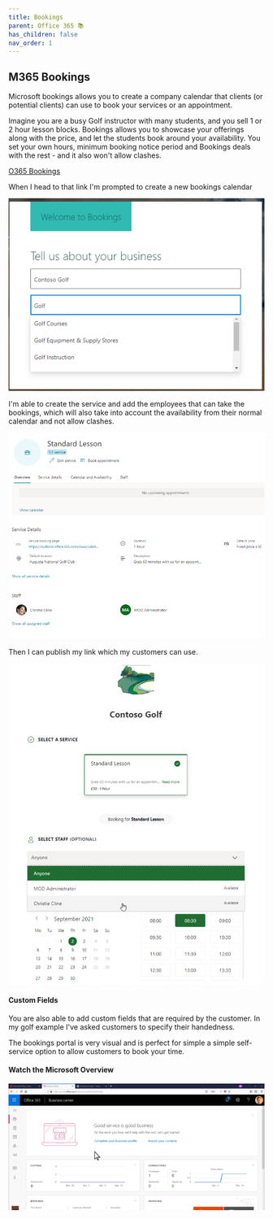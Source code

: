 ```yaml
---
title: Bookings
parent: Office 365 📚
has_children: false
nav_order: 1
---
```


## M365 Bookings

Microsoft bookings allows you to create a company calendar that clients (or potential clients) can use to book your services or an appointment. 

Imagine you are a busy Golf instructor with many students, and you sell 1 or 2 hour lesson blocks. Bookings allows you to showcase your offerings along with the price, and let the students book around your availability. You set your own hours, minimum booking notice period and Bookings deals with the rest - and it also won't allow clashes.

[O365 Bookings](https://outlook.office.com/bookings)

When I head to that link I'm prompted to create a new bookings calendar

![BookingsIntro](Images/Bookings1.png)

I'm able to create the service and add the employees that can take the bookings, which will also take into account the availability from their normal calendar and not allow clashes.

![BookingsService](Images/Bookings3.png)

Then I can publish my link which my customers can use.

![BookingsLive](Images/Bookings2.png)

#### Custom Fields

You are also able to add custom fields that are required by the customer. In my golf example I've asked customers to specify their handedness.

The bookings portal is very visual and is perfect for simple a simple self-service option to allow customers to book your time.

#### Watch the Microsoft Overview
[![Microsoft Video](Images/Vid.png)](https://www.microsoft.com/en-us/videoplayer/embed/RE26B1q "Microsoft Video")
